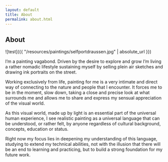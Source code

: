 ```yaml
---
layout: default
title: About
permalink: about.html
---
```


## About
![test]({{ "/resources/paintings/selfportdraussen.jpg" | absolute_url }})

I’m a painting vagabond. Driven by the desire to explore and grow I’m living a rather nomadic lifestyle sustaining myself by selling plein air sketches and drawing ink portraits on the street. 

Working exclusively from life, painting for me is a very intimate and direct way of connecting to the nature and people that I encounter. It forces me to be in the moment, slow down, taking a close and precise look at what surrounds me and allows me to share and express my sensual appreciation of the visual world. 

As this visual world, made up by light is an essential part of the universal human experience, I see realistic painting as a universal language that can be understood, or rather felt, by anyone regardless of cultural background, concepts, education or status. 

Right now my focus lies in deepening my understanding of this language, studying to extend my technical abilities, not with the illusion that there will be an end to learning and practicing, but to build a strong foundation for my future work.
